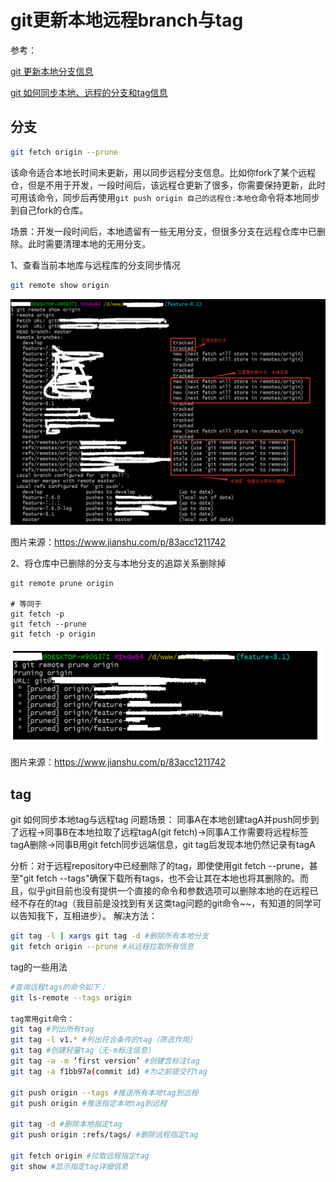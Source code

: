 # git更新本地远程branch与tag

参考：

[git 更新本地分支信息](https://www.jianshu.com/p/83acc1211742)

[git 如何同步本地、远程的分支和tag信息](https://blog.csdn.net/wei371522/article/details/83186077)

## 分支

```sh
git fetch origin --prune
```

该命令适合本地长时间未更新，用以同步远程分支信息。比如你fork了某个远程仓，但是不用于开发，一段时间后，该远程仓更新了很多，你需要保持更新，此时可用该命令，同步后再使用`git push origin 自己的远程仓:本地仓`命令将本地同步到自己fork的仓库。



场景：开发一段时间后，本地遗留有一些无用分支，但很多分支在远程仓库中已删除。此时需要清理本地的无用分支。

1、查看当前本地库与远程库的分支同步情况

```sh
git remote show origin
```

![img](003_%E5%A4%84%E7%90%86%E6%9C%AC%E5%9C%B0-%E8%BF%9C%E7%A8%8B%E7%9A%84branch%E5%92%8Ctag.assets/remote-show-origin-demo.png)

图片来源：https://www.jianshu.com/p/83acc1211742

2、将仓库中已删除的分支与本地分支的追踪关系删除掉

```
git remote prune origin

# 等同于
git fetch -p
git fetch --prune
git fetch -p origin
```

![img](003_%E5%A4%84%E7%90%86%E6%9C%AC%E5%9C%B0-%E8%BF%9C%E7%A8%8B%E7%9A%84branch%E5%92%8Ctag.assets/remote-prune-origin-demo.png)

图片来源：https://www.jianshu.com/p/83acc1211742



## tag

git 如何同步本地tag与远程tag
问题场景：
同事A在本地创建tagA并push同步到了远程->同事B在本地拉取了远程tagA(git fetch)->同事A工作需要将远程标签tagA删除->同事B用git fetch同步远端信息，git tag后发现本地仍然记录有tagA

分析：对于远程repository中已经删除了的tag，即使使用git fetch --prune，甚至"git fetch --tags"确保下载所有tags，也不会让其在本地也将其删除的。而且，似乎git目前也没有提供一个直接的命令和参数选项可以删除本地的在远程已经不存在的tag（我目前是没找到有关这类tag问题的git命令~~，有知道的同学可以告知我下，互相进步）。
解决方法：

```sh
git tag -l | xargs git tag -d #删除所有本地分支
git fetch origin --prune #从远程拉取所有信息
```



tag的一些用法

```sh
#查询远程tags的命令如下：
git ls-remote --tags origin

tag常用git命令：
git tag #列出所有tag
git tag -l v1.* #列出符合条件的tag（筛选作用）
git tag #创建轻量tag（无-m标注信息）
git tag -a -m ‘first version’ #创建含标注tag
git tag -a f1bb97a(commit id) #为之前提交打tag

git push origin --tags #推送所有本地tag到远程
git push origin #推送指定本地tag到远程

git tag -d #删除本地指定tag
git push origin :refs/tags/ #删除远程指定tag

git fetch origin #拉取远程指定tag
git show #显示指定tag详细信息
```

